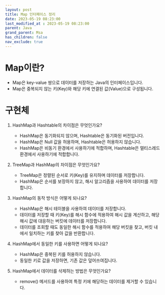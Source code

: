 ```yaml
---
layout: post
title: Map 인터페이스 정리
date: 2023-05-19 08:23:00
last_modified_at : 2023-05-19 08:23:00
parent: Java
grand_parent: Msa
has_children: false
nav_exclude: true
---
```


# Map이란?

- Map은 key-value 쌍으로 데이터를 저장하는 Java의 인터페이스입니다.
- Map은 중복되지 않는 키(Key)와 해당 키에 연결된 값(Value)으로 구성됩니다.

# 구현체

1. HashMap과 Hashtable의 차이점은 무엇인가요?
    - HashMap은 동기화되지 않으며, Hashtable은 동기화된 버전입니다.
    - HashMap은 Null 값을 허용하며, Hashtable은 허용하지 않습니다.
    - HashMap은 비동기 환경에서 사용하기에 적합하며, Hashtable은 멀티스레드 환경에서 사용하기에 적합합니다.
    
2. TreeMap과 HashMap의 차이점은 무엇인가요?
    - TreeMap은 정렬된 순서로 키(Key)를 유지하며 데이터를 저장합니다.
    - HashMap은 순서를 보장하지 않고, 해시 알고리즘을 사용하여 데이터를 저장합니다.
    
3. HashMap의 동작 방식은 어떻게 되나요?
    - HashMap은 해시 테이블을 사용하여 데이터를 저장합니다.
    - 데이터를 저장할 때 키(Key)를 해시 함수에 적용하여 해시 값을 계산하고, 해당 해시 값에 대응하는 버킷에 데이터를 저장합니다.
    - 데이터를 조회할 때도 동일한 해시 함수를 적용하여 해당 버킷을 찾고, 버킷 내에서 일치하는 키를 찾아 값을 반환합니다.
    
4. HashMap에서 동일한 키를 사용하면 어떻게 되나요?
    - HashMap은 중복된 키를 허용하지 않습니다.
    - 동일한 키로 값을 저장하면, 기존 값은 덮어쓰여집니다.
    
5. HashMap에서 데이터를 삭제하는 방법은 무엇인가요?
    - remove() 메서드를 사용하여 특정 키에 해당하는 데이터를 제거할 수 있습니다.